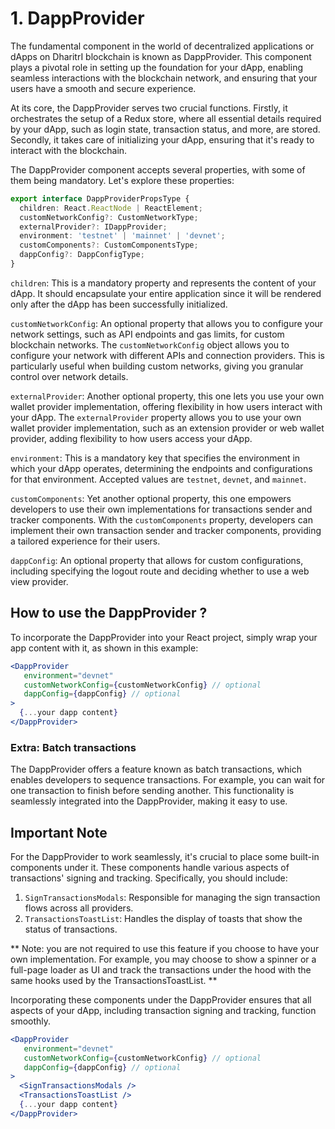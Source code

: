 # 1. DappProvider

The fundamental component in the world of decentralized applications or dApps on DharitrI blockchain is known as DappProvider. 
This component plays a pivotal role in setting up the foundation for your dApp, enabling seamless interactions with the blockchain network, and ensuring that your users have a smooth and secure experience.

At its core, the DappProvider serves two crucial functions. 
Firstly, it orchestrates the setup of a Redux store, where all essential details required by your dApp, such as login state, transaction status, and more, are stored.
Secondly, it takes care of initializing your dApp, ensuring that it's ready to interact with the blockchain.

The DappProvider component accepts several properties, with some of them being mandatory. Let's explore these properties:

```typescript
export interface DappProviderPropsType {
  children: React.ReactNode | ReactElement;
  customNetworkConfig?: CustomNetworkType;
  externalProvider?: IDappProvider;
  environment: 'testnet' | 'mainnet' | 'devnet';
  customComponents?: CustomComponentsType;
  dappConfig?: DappConfigType;
}
```

`children`: This is a mandatory property and represents the content of your dApp. It should encapsulate your entire application since it will be rendered only after the dApp has been successfully initialized.

`customNetworkConfig`: An optional property that allows you to configure your network settings, such as API endpoints and gas limits, for custom blockchain networks.
The `customNetworkConfig` object allows you to configure your network with different APIs and connection providers. This is particularly useful when building custom networks, giving you granular control over network details.

`externalProvider`: Another optional property, this one lets you use your own wallet provider implementation, offering flexibility in how users interact with your dApp.
The `externalProvider` property allows you to use your own wallet provider implementation, such as an extension provider or web wallet provider, adding flexibility to how users access your dApp.

`environment`: This is a mandatory key that specifies the environment in which your dApp operates, determining the endpoints and configurations for that environment. Accepted values are `testnet`, `devnet`, and `mainnet`.

`customComponents`: Yet another optional property, this one empowers developers to use their own implementations for transactions sender and tracker components.
With the `customComponents` property, developers can implement their own transaction sender and tracker components, providing a tailored experience for their users.

`dappConfig`: An optional property that allows for custom configurations, including specifying the logout route and deciding whether to use a web view provider.

## How to use the DappProvider ?

To incorporate the DappProvider into your React project, simply wrap your app content with it, as shown in this example:


```jsx
<DappProvider
   environment="devnet"
   customNetworkConfig={customNetworkConfig} // optional
   dappConfig={dappConfig} // optional
>
  {...your dapp content}
</DappProvider>
```


### Extra: Batch transactions
The DappProvider offers a feature known as batch transactions, which enables developers to sequence transactions. 
For example, you can wait for one transaction to finish before sending another. 
This functionality is seamlessly integrated into the DappProvider, making it easy to use.

## Important Note
For the DappProvider to work seamlessly, it's crucial to place some built-in components under it. 
These components handle various aspects of transactions' signing and tracking. Specifically, you should include:

1. `SignTransactionsModals`: Responsible for managing the sign transaction flows across all providers.
2. `TransactionsToastList`: Handles the display of toasts that show the status of transactions.

** Note: you are not required to use this feature if you choose to have your own implementation. 
For example, you may choose to show a spinner or a full-page loader as UI and track the transactions under the hood with the same hooks used by the TransactionsToastList. **

Incorporating these components under the DappProvider ensures that all aspects of your dApp, including transaction signing and tracking, function smoothly.

```jsx
<DappProvider
   environment="devnet"
   customNetworkConfig={customNetworkConfig} // optional
   dappConfig={dappConfig} // optional
>
  <SignTransactionsModals />
  <TransactionsToastList />
  {...your dapp content}
</DappProvider>
```

